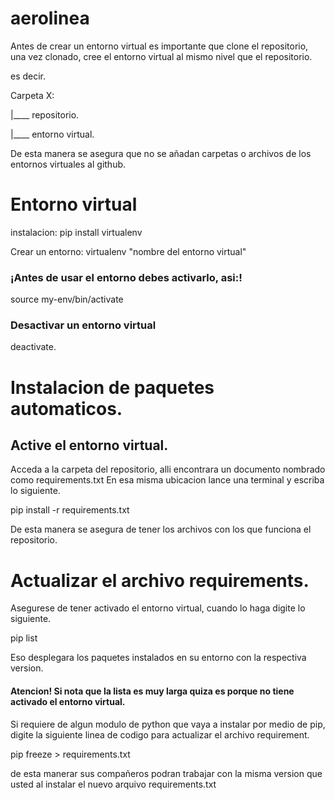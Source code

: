 # aerolinea

Antes de crear un entorno virtual es importante que clone el repositorio,
una vez clonado, cree el entorno virtual al mismo nivel que el repositorio.

es decir.

Carpeta X:


|____ repositorio.

|____ entorno virtual.

De esta manera se asegura que no se añadan carpetas o archivos de los entornos virtuales al github.

# Entorno virtual
 instalacion:
      pip install virtualenv
 
 Crear un entorno:
      virtualenv "nombre del entorno virtual"

### ¡Antes de usar el entorno debes activarlo, asi:!

source my-env/bin/activate

### Desactivar un entorno virtual
deactivate.
 
 # Instalacion de paquetes automaticos.
 ## Active el entorno virtual.
 
 Acceda a la carpeta del repositorio, alli encontrara un documento nombrado como requirements.txt
 En esa misma ubicacion lance una terminal y escriba lo siguiente.
 
 pip install -r requirements.txt
 
 De esta manera se asegura de tener los archivos con los que funciona el repositorio.
 
 # Actualizar el archivo requirements.
 Asegurese de tener activado el entorno virtual, cuando lo haga digite lo siguiente.
 
 pip list
 
 Eso desplegara los paquetes instalados en su entorno con la respectiva version. 
 #### Atencion! Si nota que la lista es muy larga quiza es porque no tiene activado el entorno virtual.
 
 Si requiere de algun modulo de python que vaya a instalar por medio de pip, digite la siguiente linea
 de codigo para actualizar el archivo requirement.
 
pip freeze > requirements.txt

de esta manerar sus compañeros podran trabajar con la misma version que usted al instalar el nuevo arquivo requirements.txt
 
 
 
